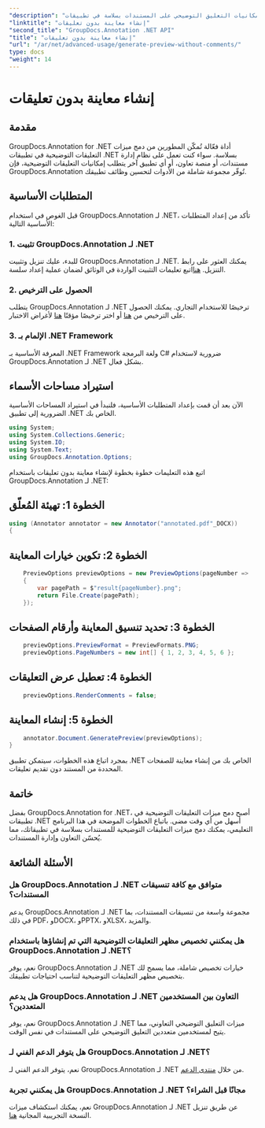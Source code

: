 ```yaml
---
"description": "تعرف على كيفية دمج إمكانيات التعليق التوضيحي على المستندات بسلاسة في تطبيقات .NET الخاصة بك باستخدام GroupDocs.Annotation لـ .NET."
"linktitle": "إنشاء معاينة بدون تعليقات"
"second_title": "GroupDocs.Annotation .NET API"
"title": "إنشاء معاينة بدون تعليقات"
"url": "/ar/net/advanced-usage/generate-preview-without-comments/"
type: docs
"weight": 14
---
```


# إنشاء معاينة بدون تعليقات

## مقدمة
GroupDocs.Annotation for .NET أداة فعّالة تُمكّن المطورين من دمج ميزات التعليقات التوضيحية في تطبيقات .NET بسلاسة. سواء كنت تعمل على نظام إدارة مستندات، أو منصة تعاون، أو أي تطبيق آخر يتطلب إمكانيات التعليقات التوضيحية، فإن GroupDocs.Annotation تُوفّر مجموعة شاملة من الأدوات لتحسين وظائف تطبيقك.
## المتطلبات الأساسية
قبل الغوص في استخدام GroupDocs.Annotation لـ .NET، تأكد من إعداد المتطلبات الأساسية التالية:
### 1. تثبيت GroupDocs.Annotation لـ .NET
للبدء، عليك تنزيل وتثبيت GroupDocs.Annotation لـ .NET. يمكنك العثور على رابط التنزيل. [هنا](https://releases.groupdocs.com/annotation/net/)اتبع تعليمات التثبيت الواردة في الوثائق لضمان عملية إعداد سلسة.
### 2. الحصول على الترخيص
يتطلب GroupDocs.Annotation لـ .NET ترخيصًا للاستخدام التجاري. يمكنك الحصول على الترخيص من [هنا](https://purchase.groupdocs.com/buy) أو اختر ترخيصًا مؤقتًا [هنا](https://purchase.groupdocs.com/temporary-license/) لأغراض الاختبار.
### 3. الإلمام بـ .NET Framework
المعرفة الأساسية بـ .NET Framework ولغة البرمجة C# ضرورية لاستخدام GroupDocs.Annotation لـ .NET بشكل فعال.

## استيراد مساحات الأسماء
الآن بعد أن قمت بإعداد المتطلبات الأساسية، فلنبدأ في استيراد المساحات الأساسية الضرورية إلى تطبيق .NET الخاص بك.

```csharp
using System;
using System.Collections.Generic;
using System.IO;
using System.Text;
using GroupDocs.Annotation.Options;
```

اتبع هذه التعليمات خطوة بخطوة لإنشاء معاينة بدون تعليقات باستخدام GroupDocs.Annotation لـ .NET:
## الخطوة 1: تهيئة المُعلّق
```csharp
using (Annotator annotator = new Annotator("annotated.pdf"_DOCX))
{
```
## الخطوة 2: تكوين خيارات المعاينة
```csharp
    PreviewOptions previewOptions = new PreviewOptions(pageNumber =>
    {
        var pagePath = $"result{pageNumber}.png";
        return File.Create(pagePath);
    });
```
## الخطوة 3: تحديد تنسيق المعاينة وأرقام الصفحات
```csharp
    previewOptions.PreviewFormat = PreviewFormats.PNG;
    previewOptions.PageNumbers = new int[] { 1, 2, 3, 4, 5, 6 };
```
## الخطوة 4: تعطيل عرض التعليقات
```csharp
    previewOptions.RenderComments = false;
```
## الخطوة 5: إنشاء المعاينة
```csharp
    annotator.Document.GeneratePreview(previewOptions);
}
```
بمجرد اتباع هذه الخطوات، سيتمكن تطبيق .NET الخاص بك من إنشاء معاينة للصفحات المحددة من المستند دون تقديم تعليقات.

## خاتمة
بفضل GroupDocs.Annotation for .NET، أصبح دمج ميزات التعليقات التوضيحية في تطبيقات .NET أسهل من أي وقت مضى. باتباع الخطوات الموضحة في هذا البرنامج التعليمي، يمكنك دمج ميزات التعليقات التوضيحية للمستندات بسلاسة في تطبيقاتك، مما يُحسّن التعاون وإدارة المستندات.
## الأسئلة الشائعة
### هل GroupDocs.Annotation لـ .NET متوافق مع كافة تنسيقات المستندات؟
يدعم GroupDocs.Annotation لـ .NET مجموعة واسعة من تنسيقات المستندات، بما في ذلك PDF، وDOCX، وPPTX، وXLSX، والمزيد.
### هل يمكنني تخصيص مظهر التعليقات التوضيحية التي تم إنشاؤها باستخدام GroupDocs.Annotation لـ .NET؟
نعم، يوفر GroupDocs.Annotation لـ .NET خيارات تخصيص شاملة، مما يسمح لك بتخصيص مظهر التعليقات التوضيحية لتناسب احتياجات تطبيقك.
### هل يدعم GroupDocs.Annotation لـ .NET التعاون بين المستخدمين المتعددين؟
نعم، يوفر GroupDocs.Annotation لـ .NET ميزات التعليق التوضيحي التعاوني، مما يتيح لمستخدمين متعددين التعليق التوضيحي على المستندات في نفس الوقت.
### هل يتوفر الدعم الفني لـ GroupDocs.Annotation لـ .NET؟
نعم، يتوفر الدعم الفني لـ GroupDocs.Annotation لـ .NET من خلال [منتدى الدعم](https://forum.groupdocs.com/c/annotation/10).
### هل يمكنني تجربة GroupDocs.Annotation لـ .NET مجانًا قبل الشراء؟
نعم، يمكنك استكشاف ميزات GroupDocs.Annotation لـ .NET عن طريق تنزيل النسخة التجريبية المجانية [هنا](https://releases.groupdocs.com/).